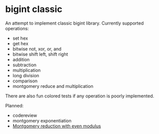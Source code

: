 # bigint classic
An attempt to implement classic bigint library.
Currently supported operations:
* set hex
* get hex
* bitwise not, xor, or, and
* bitwise shift left, shift right
* addition
* subtraction
* multiplication
* long division
* comparison
* montgomery reduce and multiplication

There are also fun colored tests if any operation is poorly implemented.

Planned:
* codereview
* montgomery exponentiation
* [Montgomery reduction with even modulus](https://cetinkayakoc.net/docs/j34.pdf)
